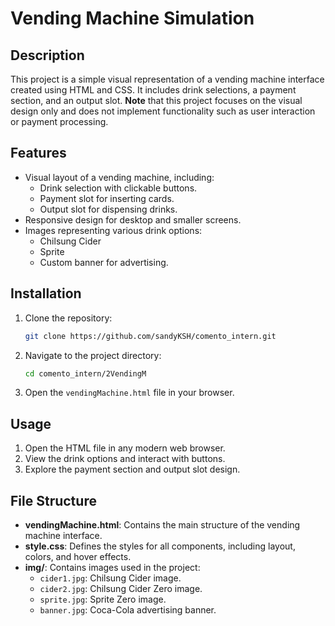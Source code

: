 # Vending Machine Simulation

## Description
This project is a simple visual representation of a vending machine interface created using HTML and CSS. It includes drink selections, a payment section, and an output slot. **Note** that this project focuses on the visual design only and does not implement functionality such as user interaction or payment processing.

## Features
- Visual layout of a vending machine, including:
  - Drink selection with clickable buttons.
  - Payment slot for inserting cards.
  - Output slot for dispensing drinks.
- Responsive design for desktop and smaller screens.
- Images representing various drink options:
  - Chilsung Cider
  - Sprite
  - Custom banner for advertising.

## Installation
1. Clone the repository:
   ```bash
   git clone https://github.com/sandyKSH/comento_intern.git
   ```
2. Navigate to the project directory:
   ```bash
   cd comento_intern/2VendingM
   ```
3. Open the `vendingMachine.html` file in your browser.

## Usage
1. Open the HTML file in any modern web browser.
2. View the drink options and interact with buttons.
3. Explore the payment section and output slot design.

## File Structure
- **vendingMachine.html**: Contains the main structure of the vending machine interface.
- **style.css**: Defines the styles for all components, including layout, colors, and hover effects.
- **img/**: Contains images used in the project:
  - `cider1.jpg`: Chilsung Cider image.
  - `cider2.jpg`: Chilsung Cider Zero image.
  - `sprite.jpg`: Sprite Zero image.
  - `banner.jpg`: Coca-Cola advertising banner.
